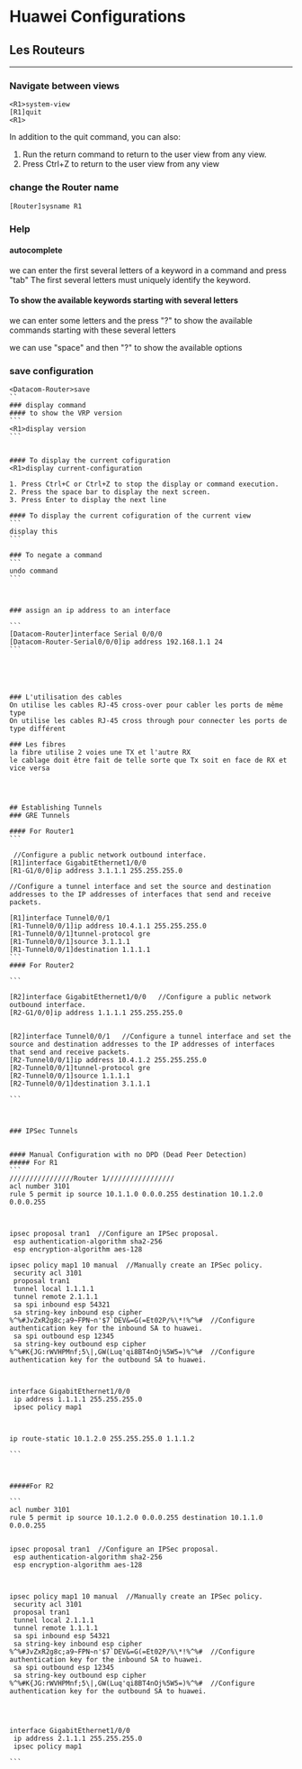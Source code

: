 # Huawei Configurations 
## Les Routeurs 
---

### Navigate between views
```
<R1>system-view
[R1]quit
<R1>
```
In addition to the quit command, you can also: 
1. Run the return command to return to the user view from any view. 
2. Press Ctrl+Z to return to the user view from any view
### change the Router name 
```
[Router]sysname R1
```
### Help
#### autocomplete
we can enter the first several letters of a keyword in a command and press "tab" 
The first several letters must uniquely identify the keyword.
#### To show the available keywords starting with several letters 
we can enter some letters and the press "?" to show the available commands starting with these several letters 

we can use "space" and then "?" to show the available options

### save configuration 
````
<Datacom-Router>save
``
### display command 
#### to show the VRP version 
```
<R1>display version
```


#### To display the current cofiguration
<R1>display current-configuration

1. Press Ctrl+C or Ctrl+Z to stop the display or command execution. 
2. Press the space bar to display the next screen. 
3. Press Enter to display the next line

#### To display the current cofiguration of the current view
```
display this
```

### To negate a command
```
undo command
```



### assign an ip address to an interface 

```
[Datacom-Router]interface Serial 0/0/0
[Datacom-Router-Serial0/0/0]ip address 192.168.1.1 24
```





### L'utilisation des cables 
On utilise les cables RJ-45 cross-over pour cabler les ports de même type 
On utilise les cables RJ-45 cross through pour connecter les ports de type différent

### Les fibres 
la fibre utilise 2 voies une TX et l'autre RX 
le cablage doit être fait de telle sorte que Tx soit en face de RX et vice versa 




## Establishing Tunnels
### GRE Tunnels

#### For Router1
```

 //Configure a public network outbound interface.
[R1]interface GigabitEthernet1/0/0
[R1-G1/0/0]ip address 3.1.1.1 255.255.255.0

//Configure a tunnel interface and set the source and destination addresses to the IP addresses of interfaces that send and receive packets.

[R1]interface Tunnel0/0/1
[R1-Tunnel0/0/1]ip address 10.4.1.1 255.255.255.0
[R1-Tunnel0/0/1]tunnel-protocol gre
[R1-Tunnel0/0/1]source 3.1.1.1
[R1-Tunnel0/0/1]destination 1.1.1.1
```
#### For Router2

```

[R2]interface GigabitEthernet1/0/0   //Configure a public network outbound interface.
[R2-G1/0/0]ip address 1.1.1.1 255.255.255.0


[R2]interface Tunnel0/0/1   //Configure a tunnel interface and set the source and destination addresses to the IP addresses of interfaces that send and receive packets.
[R2-Tunnel0/0/1]ip address 10.4.1.2 255.255.255.0
[R2-Tunnel0/0/1]tunnel-protocol gre
[R2-Tunnel0/0/1]source 1.1.1.1
[R2-Tunnel0/0/1]destination 3.1.1.1

```



### IPSec Tunnels


#### Manual Configuration with no DPD (Dead Peer Detection)
##### For R1
```
////////////////Router 1/////////////////
acl number 3101
rule 5 permit ip source 10.1.1.0 0.0.0.255 destination 10.1.2.0 0.0.0.255



ipsec proposal tran1  //Configure an IPSec proposal.
 esp authentication-algorithm sha2-256
 esp encryption-algorithm aes-128 

ipsec policy map1 10 manual  //Manually create an IPSec policy.
 security acl 3101
 proposal tran1
 tunnel local 1.1.1.1
 tunnel remote 2.1.1.1
 sa spi inbound esp 54321
 sa string-key inbound esp cipher %^%#JvZxR2g8c;a9~FPN~n'$7`DEV&=G(=Et02P/%\*!%^%#  //Configure authentication key for the inbound SA to huawei.
 sa spi outbound esp 12345
 sa string-key outbound esp cipher %^%#K{JG:rWVHPMnf;5\|,GW(Luq'qi8BT4nOj%5W5=)%^%#  //Configure authentication key for the outbound SA to huawei.



interface GigabitEthernet1/0/0
 ip address 1.1.1.1 255.255.255.0
 ipsec policy map1



ip route-static 10.1.2.0 255.255.255.0 1.1.1.2

```



#####For R2

```
acl number 3101
rule 5 permit ip source 10.1.2.0 0.0.0.255 destination 10.1.1.0 0.0.0.255


ipsec proposal tran1  //Configure an IPSec proposal.
 esp authentication-algorithm sha2-256
 esp encryption-algorithm aes-128 



ipsec policy map1 10 manual  //Manually create an IPSec policy.
 security acl 3101
 proposal tran1
 tunnel local 2.1.1.1 
 tunnel remote 1.1.1.1
 sa spi inbound esp 54321
 sa string-key inbound esp cipher %^%#JvZxR2g8c;a9~FPN~n'$7`DEV&=G(=Et02P/%\*!%^%#  //Configure authentication key for the inbound SA to huawei.
 sa spi outbound esp 12345
 sa string-key outbound esp cipher %^%#K{JG:rWVHPMnf;5\|,GW(Luq'qi8BT4nOj%5W5=)%^%#  //Configure authentication key for the outbound SA to huawei.




interface GigabitEthernet1/0/0
 ip address 2.1.1.1 255.255.255.0
 ipsec policy map1

```

